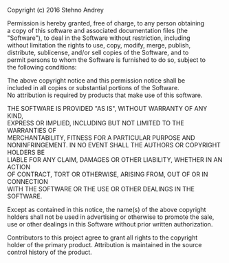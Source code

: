 Copyright (c) 2016 Stehno Andrey  
  
Permission is hereby granted, free of charge, to any person obtaining  
a copy of this software and associated documentation files (the  
"Software"), to deal in the Software without restriction, including  
without limitation the rights to use, copy, modify, merge, publish,  
distribute, sublicense, and/or sell copies of the Software, and to  
permit persons to whom the Software is furnished to do so, subject to  
the following conditions:  
  
The above copyright notice and this permission notice shall be  
included in all copies or substantial portions of the Software.  
No attribution is required by products that make use of this software.  
  
THE SOFTWARE IS PROVIDED "AS IS", WITHOUT WARRANTY OF ANY KIND,  
EXPRESS OR IMPLIED, INCLUDING BUT NOT LIMITED TO THE WARRANTIES OF  
MERCHANTABILITY, FITNESS FOR A PARTICULAR PURPOSE AND  
NONINFRINGEMENT. IN NO EVENT SHALL THE AUTHORS OR COPYRIGHT HOLDERS BE  
LIABLE FOR ANY CLAIM, DAMAGES OR OTHER LIABILITY, WHETHER IN AN ACTION  
OF CONTRACT, TORT OR OTHERWISE, ARISING FROM, OUT OF OR IN CONNECTION  
WITH THE SOFTWARE OR THE USE OR OTHER DEALINGS IN THE SOFTWARE.  
  
Except as contained in this notice, the name(s) of the above copyright  
holders shall not be used in advertising or otherwise to promote the sale,  
use or other dealings in this Software without prior written authorization.  
  
Contributors to this project agree to grant all rights to the copyright  
holder of the primary product. Attribution is maintained in the source  
control history of the product.  
